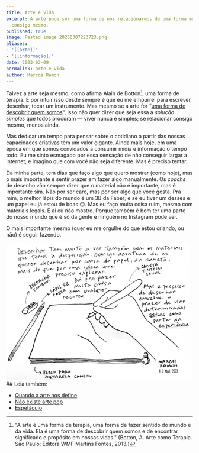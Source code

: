 ```yaml
---
title: Arte e vida
excerpt: A arte pode ser uma forma de nos relacionarmos de uma forma melhor cada um
  consigo mesmo.
published: true
image: Pasted image 20250307223723.png
aliases:
- '[[arte]]'
- '[[informação]]'
date: 2023-03-09
permalink: arte-e-vida
author: Marcos Ramon
---
```

Talvez a arte seja mesmo, como afirma Alain de Botton[^1], uma forma de terapia. E por intuir isso desde sempre é que eu me empurrei para escrever, desenhar, tocar um instrumento. Mas mesmo se a arte for “[uma forma de descobrir quem somos](https://marcosramon.net/quando-arte-nos-define)”, isso não quer dizer que seja essa a *solução simples* que todos procuram — viver nunca é simples; se relacionar consigo mesmo, menos ainda.

Mas dedicar um tempo para pensar sobre o cotidiano a partir das nossas capacidades criativas tem um valor gigante. Ainda mais hoje, em uma época em que somos convidados a consumir mídia e informação o tempo todo. Eu me sinto esmagado por essa sensação de não conseguir largar a internet; e imagino que com você não seja diferente. Mas é preciso tentar.

Da minha parte, tem dias que faço algo que quero mostrar (como hoje), mas o mais importante é sentir prazer em fazer algo manualmente. Os *coachs* de desenho vão sempre dizer que o material não é importante, mas é importante sim. Não por ser caro, mas por ser algo que você gosta. Pra mim, o melhor lápis do mundo é um 3B da Faber; e se eu tiver um desses e um papel eu já estou de boas 🙃. Mas eu faço muita coisa ruim, mesmo com materiais legais. E aí eu não mostro. Porque também é bom ter uma parte do nosso mundo que é só da gente e ninguém no Instagram pode ver. 

O mais importante mesmo (quer eu me orgulhe do que estou criando, ou não) é seguir fazendo.

<img src="/assets/img/Pasted image 20250307223723.png">

[^1]: "A arte é uma forma de terapia, uma forma de fazer sentido do mundo e da vida. Ela é uma forma de descobrir quem somos e de encontrar significado e propósito em nossas vidas." (Botton, A. Arte como Terapia. São Paulo: Editora WMF Martins Fontes, 2013.)

<div class="leia-tambem" markdown="1">
## Leia também:

- <a href="/quando-a-arte-nos-define">Quando a arte nos define</a>
- <a href="/nao-existe-arte-pop">Não existe arte pop</a>
- <a href="/espetaculo">Espetáculo</a>
</div>